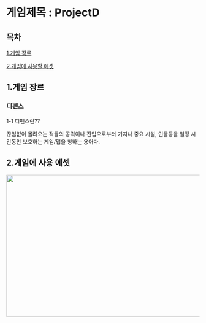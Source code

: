 # 게임제목 : ProjectD
## 목차
[1.게임 장르](#게임-장르)

[2.게임에 사용할 에셋](#게임에-사용할-에셋)

## 1.게임 장르
### 디펜스
1-1 디펜스란??

끊임없이 몰려오는 적들의 공격이나 진입으로부터 기지나 중요 시설, 인물등을 일정 시간동안 보호하는 게임/맵을 칭하는 용어다.

## 2.게임에 사용 에셋
<img src="https://github.com/kimeorua/kimeorua.github.io/blob/main/%ED%94%8C%EB%A0%88%EC%9D%B4%EC%96%B4%20%EC%BA%90%EB%A6%AD%ED%84%B0.PNG?raw=true"  width="700" height="370">
